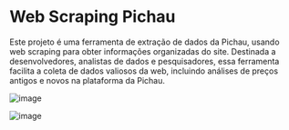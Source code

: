 # Web Scraping Pichau

Este projeto é uma ferramenta de extração de dados da Pichau, usando web scraping para obter informações organizadas do site. Destinada a desenvolvedores, analistas de dados e pesquisadores, essa ferramenta facilita a coleta de dados valiosos da web, incluindo análises de preços antigos e novos na plataforma da Pichau.

![image](https://github.com/ceborba/scraping-pichau/assets/149452049/7554aab0-d0c3-44fd-8b3a-b83301b6c7c1)

![image](https://github.com/ceborba/scraping-pichau/assets/149452049/ee7fd8c0-0446-4aeb-90fb-25556e5947c5)
